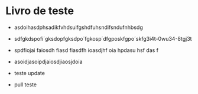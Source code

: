 # Livro de teste

- asdoihasdphsadikfvhdsuifgshdfuhsndifsndufnhbsdg
- sdfgkdspofi´gksdopfgksdpo´fgkosp´dfgposkfgpo´skfg3i4t-0wu34-8tgj3t
- spdfiojai faiosdh fiasd fiasdfh ioasdjhf oia hpdasu hsf das f

- asoidjasoipdjaiosdjiaosjdoia
- teste update
- pull teste
